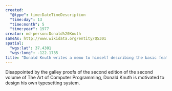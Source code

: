 ```yaml
---
created:
  "@type": time:DateTimeDescription
  "time:day": 13
  "time:month": 5
  "time:year": 1977
creator: md-person:Donald%20Knuth
sameAs: http://www.wikidata.org/entity/Q5301
spatial:
  "wgs:lat": 37.4301
  "wgs:long": -122.1735
title: "Donald Knuth writes a memo to himself describing the basic features of TeX"
---
```


Disappointed by the galley proofs of the second edition of the second volume of The Art of Computer Programming, Donald Knuth is motivated to design his own typesetting system.

